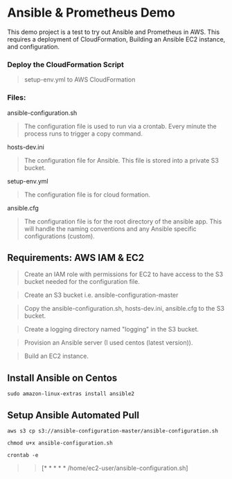 # Ansible & Prometheus Demo
This demo project is a test to try out Ansible and Prometheus in AWS. This requires a deployment of CloudFormation, Building an Ansible EC2 instance, and configuration.


### Deploy the CloudFormation Script
> setup-env.yml to AWS CloudFormation

### Files:
ansible-configuration.sh 
> The configuration file is used to run via a crontab. Every minute the process runs to trigger a copy command.

hosts-dev.ini
> The configuration file for Ansible. This file is stored into a private S3 bucket.

setup-env.yml 
> The configuration file is for cloud formation.

ansible.cfg
> The configuration file is for the root directory of the ansible app. This will handle the naming conventions and any Ansible specific configurations (custom).

## Requirements: AWS IAM & EC2
> Create an IAM role with permissions for EC2 to have access to the S3 bucket needed for the configuration file.
 
> Create an S3 bucket i.e. ansible-configuration-master
 
> Copy the ansible-configuration.sh, hosts-dev.ini, ansible.cfg to the S3 bucket.

> Create a logging directory named "logging" in the S3 bucket.
 
> Provision an Ansible server (I used centos (latest version)). 
 
> Build an EC2 instance.


## Install Ansible on Centos
```
sudo amazon-linux-extras install ansible2
```

## Setup Ansible Automated Pull
```
aws s3 cp s3://ansible-configuration-master/ansible-configuration.sh
```
```
chmod u+x ansible-configuration.sh
```
```
crontab -e 
```

>> [* * * * * /home/ec2-user/ansible-configuration.sh]
